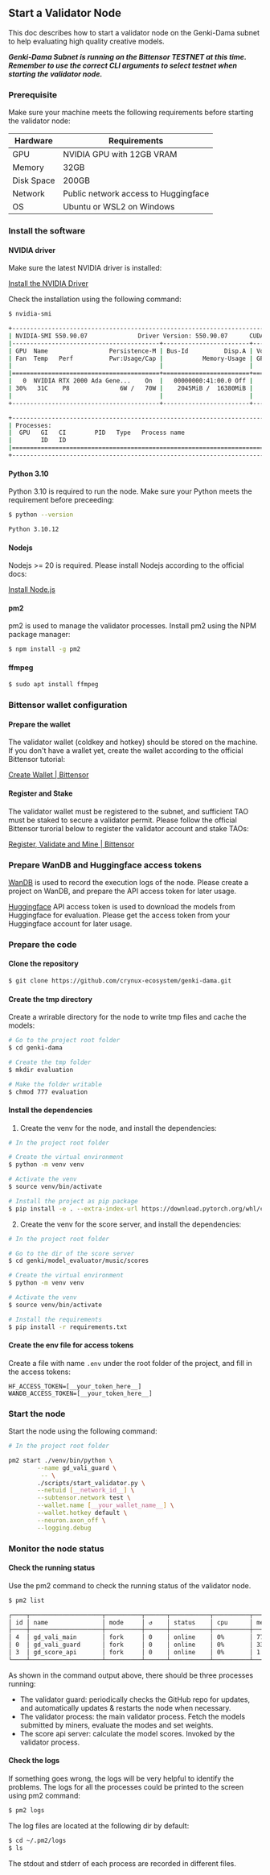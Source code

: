 ## Start a Validator Node

This doc describes how to start a validator node on the Genki-Dama subnet to help evaluating high quality creative models.

***Genki-Dama Subnet is running on the Bittensor TESTNET at this time. Remember to use the correct CLI arguments to select testnet when starting the validator node.***

### Prerequisite

Make sure your machine meets the following requirements before starting the validator node:

|  Hardware  | Requirements                         |
| ---------- | ------------------------------------ |
| GPU        | NVIDIA GPU with 12GB VRAM            |
| Memory     | 32GB                                 |
| Disk Space | 200GB                                |
| Network    | Public network access to Huggingface |
| OS         | Ubuntu or WSL2 on Windows            |

### Install the software

#### NVIDIA driver
Make sure the latest NVIDIA driver is installed:

[Install the NVIDIA Driver](https://www.nvidia.com/Download/index.aspx?lang=en-us)


Check the installation using the following command:

```bash
$ nvidia-smi

+-----------------------------------------------------------------------------------------+
| NVIDIA-SMI 550.90.07              Driver Version: 550.90.07      CUDA Version: 12.4     |
|-----------------------------------------+------------------------+----------------------+
| GPU  Name                 Persistence-M | Bus-Id          Disp.A | Volatile Uncorr. ECC |
| Fan  Temp   Perf          Pwr:Usage/Cap |           Memory-Usage | GPU-Util  Compute M. |
|                                         |                        |               MIG M. |
|=========================================+========================+======================|
|   0  NVIDIA RTX 2000 Ada Gene...    On  |   00000000:41:00.0 Off |                  Off |
| 30%   31C    P8              6W /   70W |    2045MiB /  16380MiB |      0%      Default |
|                                         |                        |                  N/A |
+-----------------------------------------+------------------------+----------------------+

+-----------------------------------------------------------------------------------------+
| Processes:                                                                              |
|  GPU   GI   CI        PID   Type   Process name                              GPU Memory |
|        ID   ID                                                               Usage      |
|=========================================================================================|
+-----------------------------------------------------------------------------------------+
```

#### Python 3.10

Python 3.10 is required to run the node. Make sure your Python meets the requirement before preceeding:

```bash
$ python --version

Python 3.10.12
```

#### Nodejs
Nodejs >= 20 is required. Please install Nodejs according to the official docs:

[Install Node.js](https://nodejs.org/en/download/package-manager)

#### pm2
pm2 is used to manage the validator processes. Install pm2 using the NPM package manager:

```bash
$ npm install -g pm2
```

#### ffmpeg

```bash
$ sudo apt install ffmpeg
```

### Bittensor wallet configuration

#### Prepare the wallet
The validator wallet (coldkey and hotkey) should be stored on the machine. If you don't have a wallet yet, create the wallet according to the official Bittensor tutorial:

[Create Wallet | Bittensor](https://docs.bittensor.com/getting-started/wallets)

#### Register and Stake
The validator wallet must be registered to the subnet, and sufficient TAO must be staked to secure a validator permit. Please follow the official Bittensor turorial below to register the validator account and stake TAOs:

[Register, Validate and Mine | Bittensor](https://docs.bittensor.com/subnets/register-validate-mine)

### Prepare WanDB and Huggingface access tokens

[WanDB](https://wandb.ai/) is used to record the execution logs of the node. Please create a project on WanDB, and prepare the API access token for later usage.

[Huggingface](https://huggingface.co/) API access token is used to download the models from Huggingface for evaluation. Please get the access token from your Huggingface account for later usage.

### Prepare the code

#### Clone the repository

```bash
$ git clone https://github.com/crynux-ecosystem/genki-dama.git
```

#### Create the tmp directory

Create a wrirable directory for the node to write tmp files and cache the models:

```bash
# Go to the project root folder
$ cd genki-dama

# Create the tmp folder
$ mkdir evaluation

# Make the folder writable
$ chmod 777 evaluation
```

#### Install the dependencies

1. Create the venv for the node, and install the dependencies:

```bash
# In the project root folder

# Create the virtual environment
$ python -m venv venv

# Activate the venv
$ source venv/bin/activate

# Install the project as pip package
$ pip install -e . --extra-index-url https://download.pytorch.org/whl/cu118
```

2. Create the venv for the score server, and install the dependencies:

```bash
# In the project root folder

# Go to the dir of the score server
$ cd genki/model_evaluator/music/scores

# Create the virtual environment
$ python -m venv venv

# Activate the venv
$ source venv/bin/activate

# Install the requirements
$ pip install -r requirements.txt
```

#### Create the env file for access tokens

Create a file with name ```.env``` under the root folder of the project, and fill in the access tokens:

```
HF_ACCESS_TOKEN=[__your_token_here__]
WANDB_ACCESS_TOKEN=[__your_token_here__]
```

### Start the node

Start the node using the following command:

```bash
# In the project root folder

pm2 start ./venv/bin/python \
        --name gd_vali_guard \
         -- \
        ./scripts/start_validator.py \
        --netuid [__network_id__] \
        --subtensor.network test \
        --wallet.name [__your_wallet_name__] \
        --wallet.hotkey default \
        --neuron.axon_off \
        --logging.debug
```

### Monitor the node status

#### Check the running status

Use the pm2 command to check the running status of the validator node.

```bash
$ pm2 list

┌────┬────────────────────┬──────────┬──────┬───────────┬──────────┬──────────┐
│ id │ name               │ mode     │ ↺    │ status    │ cpu      │ memory   │
├────┼────────────────────┼──────────┼──────┼───────────┼──────────┼──────────┤
│ 4  │ gd_vali_main       │ fork     │ 0    │ online    │ 0%       │ 774.4mb  │
│ 0  │ gd_vali_guard      │ fork     │ 0    │ online    │ 0%       │ 336.8mb  │
│ 3  │ gd_score_api       │ fork     │ 0    │ online    │ 0%       │ 1.5gb    │
└────┴────────────────────┴──────────┴──────┴───────────┴──────────┴──────────┘
```

As shown in the command output above, there should be three processes running:

* The validator guard: periodically checks the GitHub repo for updates, and automatically updates & restarts the node when necessary.
* The validator process: the main validator process. Fetch the models submitted by miners, evaluate the modes and set weights.
* The score api server: calculate the model scores. Invoked by the validator process.

#### Check the logs

If something goes wrong, the logs will be very helpful to identify the problems. The logs for all the processes could be printed to the screen using pm2 command:

```bash
$ pm2 logs
```

The log files are located at the following dir by default:

```bash
$ cd ~/.pm2/logs
$ ls
```

The stdout and stderr of each process are recorded in different files.
